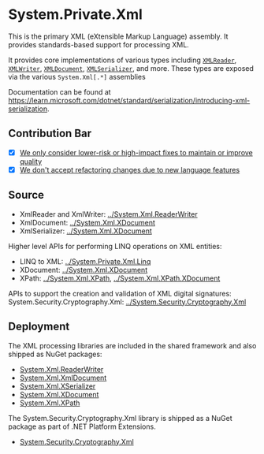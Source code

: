 # System.Private.Xml
This is the primary XML (eXtensible Markup Language) assembly. It provides standards-based support for processing XML.

It provides core implementations of various types including [`XMLReader`](https://learn.microsoft.com/dotnet/api/system.xml.xmlreader), [`XMLWriter`](https://learn.microsoft.com/dotnet/api/system.xml.xmlwriter), [`XMLDocument`](https://learn.microsoft.com/dotnet/api/system.xml.xmldocument), [`XMLSerializer`](https://learn.microsoft.com/dotnet/api/system.xml.serialization.xmlserializer), and more. These types are exposed via the various `System.Xml[.*]` assemblies

Documentation can be found at https://learn.microsoft.com/dotnet/standard/serialization/introducing-xml-serialization.

## Contribution Bar
- [x] [We only consider lower-risk or high-impact fixes to maintain or improve quality](../../libraries/README.md#primary-bar)
- [x] [We don't accept refactoring changes due to new language features](../../libraries/README.md#secondary-bars)

## Source

* XmlReader and XmlWriter: [../System.Xml.ReaderWriter](../System.Xml.ReaderWriter)
* XmlDocument: [../System.Xml.XDocument](../System.Xml.XmlDocument)
* XmlSerializer: [../System.Xml.XDocument](../System.Xml.XmlSerializer)

Higher level APIs for performing LINQ operations on XML entities:
* LINQ to XML: [../System.Private.Xml.Linq](../System.Private.Xml.Linq)
* XDocument: [../System.Xml.XDocument](../System.Xml.XDocument)
* XPath: [../System.Xml.XPath](../System.Xml.XPath), [../System.Xml.XPath.XDocument](../System.Xml.XPath.XDocument)

APIs to support the creation and validation of XML digital signatures:
System.Security.Cryptography.Xml: [../System.Security.Cryptography.Xml](../System.Security.Cryptography.Xml)

## Deployment
The XML processing libraries are included in the shared framework and also shipped as NuGet packages:
* [System.Xml.ReaderWriter](https://www.nuget.org/packages/System.ReaderWriter)
* [System.Xml.XmlDocument](https://www.nuget.org/packages/System.XmlDocument)
* [System.Xml.XSerializer](https://www.nuget.org/packages/System.XSerializer)
* [System.Xml.XDocument](https://www.nuget.org/packages/System.XDocument)
* [System.Xml.XPath](https://www.nuget.org/packages/System.XPath)

The System.Security.Cryptography.Xml library is shipped as a NuGet package as part of .NET Platform Extensions.
* [System.Security.Cryptography.Xml](https://www.nuget.org/packages/System.Security.Cryptography.Xml/)